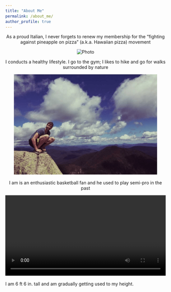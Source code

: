 ```yaml
---
title: "About Me"
permalink: /about_me/
author_profile: true
---
```




<p align="center">
    As a proud Italian, I never forgets to renew my membership for the “fighting against pineapple on pizza” (a.k.a. Hawaiian pizza) movement
</p>
<p align="center">
    <img src="https://github.com/Davi1990/Davi1990.github.io/blob/master/images/pizzas.png?raw=true" alt="Photo" style="width: 450px;"/>
</p>

<p align="center">
    I conducts a healthy lifestyle. I go to the gym; I likes to hike and go for walks surrounded by nature
</p>
<p align="center">
    <img src="https://github.com/Davi1990/Davi1990.github.io/blob/master/images/mountain.png?raw=true" alt="Photo" style="width: 450px;"/>
</p>

<p align="center">
    I am is an enthusiastic basketball fan and he used to play semi-pro in the past
<p align="center">
    <video style="width:100%" controls>
    <source src="https://github.com/Davi1990/Davi1990.github.io/tree/master/images/dunk.mp4?raw=true" type="video/mp4">
    </video>
</p>

I am  6 ft 6 in. tall and am gradually getting used to my height.

